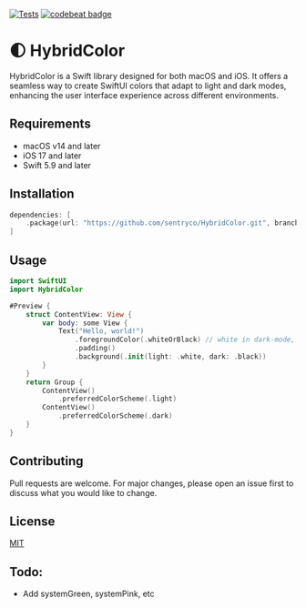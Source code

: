 [![Tests](https://github.com/sentryco/HybridColor/actions/workflows/Tests.yml/badge.svg)](https://github.com/sentryco/HybridColor/actions/workflows/Tests.yml)
[![codebeat badge](https://codebeat.co/badges/127fa394-9f2f-4910-ae8a-d9ddf5638e62)](https://codebeat.co/projects/github-com-sentryco-hybridcolor-main)

# 🌓 HybridColor

HybridColor is a Swift library designed for both macOS and iOS. It offers a seamless way to create SwiftUI colors that adapt to light and dark modes, enhancing the user interface experience across different environments.

## Requirements

- macOS v14 and later
- iOS 17 and later
- Swift 5.9 and later

## Installation

```swift
dependencies: [
    .package(url: "https://github.com/sentryco/HybridColor.git", branch: "main")
]
```

## Usage

```swift
import SwiftUI
import HybridColor

#Preview {
    struct ContentView: View {
        var body: some View {
            Text("Hello, world!")
                .foregroundColor(.whiteOrBlack) // white in dark-mode, black in light-mode
                .padding()
                .background(.init(light: .white, dark: .black))
        }
    }
    return Group {
        ContentView()
            .preferredColorScheme(.light)
        ContentView()
            .preferredColorScheme(.dark)
    }
}
```

## Contributing

Pull requests are welcome. For major changes, please open an issue first to discuss what you would like to change.

## License

[MIT](https://choosealicense.com/licenses/mit/)

## Todo: 
- Add systemGreen, systemPink, etc
